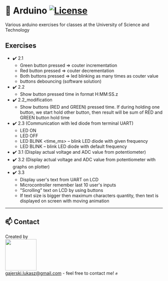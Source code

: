 # 🤖 Arduino  [![License](https://img.shields.io/badge/licence-MIT-blue)](https://choosealicense.com/licenses/mit/)

Various arduino exercises for classes at the University of Science and Technology 

## Exercises
- ✔️ 2.1  
  - Green button pressed => couter incrementation
  - Red button pressed => couter decrementation
  - Both buttons pressed => led blinking as many times as couter value
  - buttons debouncing (software solution)
- ✔️ 2.2  
    - Show button pressed time in format H:MM:SS.z
- ✔️ 2.2_modification
	- Show buttons (RED and GREEN) pressed time.
	  If during holding one button, we start hold other button, then result will be sum of RED and GREEN button hold time
- ✔️ 2.3   (Communication with led diode from terminal UART)
    - LED ON 
    - LED OFF 
    - LED BLINK <time_ms> – blink LED diode with given frequency
    - LED BLINK – blink LED diode with default frequency
- ✔️ 3.1   (Display actual voltage and ADC value from potentiometer)
- ✔️ 3.2   (Display actual voltage and ADC value from potentiometer with graphs on plotter)
- ✔️ 3.3   
    - Display user's text from UART on LCD 
    - Microcontroller remember last 10 user's inputs
    - "Scrolling" text on LCD by using buttons
    - If text size is bigger then maximum characters quantity, then text is displayed on screen with moving animation
___
## 📫 Contact 
Created by <br/>
<a href="https://github.com/Ukasz09" target="_blank"><img src="https://avatars0.githubusercontent.com/u/44710226?s=460&v=4"  width="100px;"></a>
<br/> gajerski.lukasz@gmail.com - feel free to contact me! ✊

